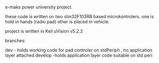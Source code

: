 e-maks power university project.

these code is written on two stm32F103RB based microkontrolers. one is hold in hands (radio pad) other is placed in vehicle.

project is written in Keil uVision v5.2.2

branches:

dev                           - holds working code for pad controler on stdPeriph , no application layer attached 
develop                       -holds application layer code suitable on std peri

 
